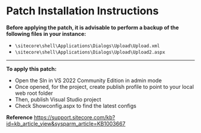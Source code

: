 # Patch Installation Instructions

**Before applying the patch, it is advisable to perform a backup of the following files in your instance:**

- `\sitecore\shell\Applications\Dialogs\Upload\Upload.xml`
- `\sitecore\shell\Applications\Dialogs\Upload\Upload2.aspx`

---

**To apply this patch:**

- Open the Sln in VS 2022 Community Edition in admin mode
- Once opened, for the project, create publish profile to point to your local web root folder
- Then, publish Visual Studio project
- Check Showconfig.aspx to find the latest configs

**Reference**
https://support.sitecore.com/kb?id=kb_article_view&sysparm_article=KB1003667

